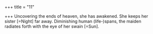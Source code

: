 +++
title = "11"

+++
Uncovering the ends of heaven, she has awakened. She keeps her sister  [=Night] far away.
Diminishing human (life-)spans, the maiden radiates forth with the eye  of her swain [=Sun].